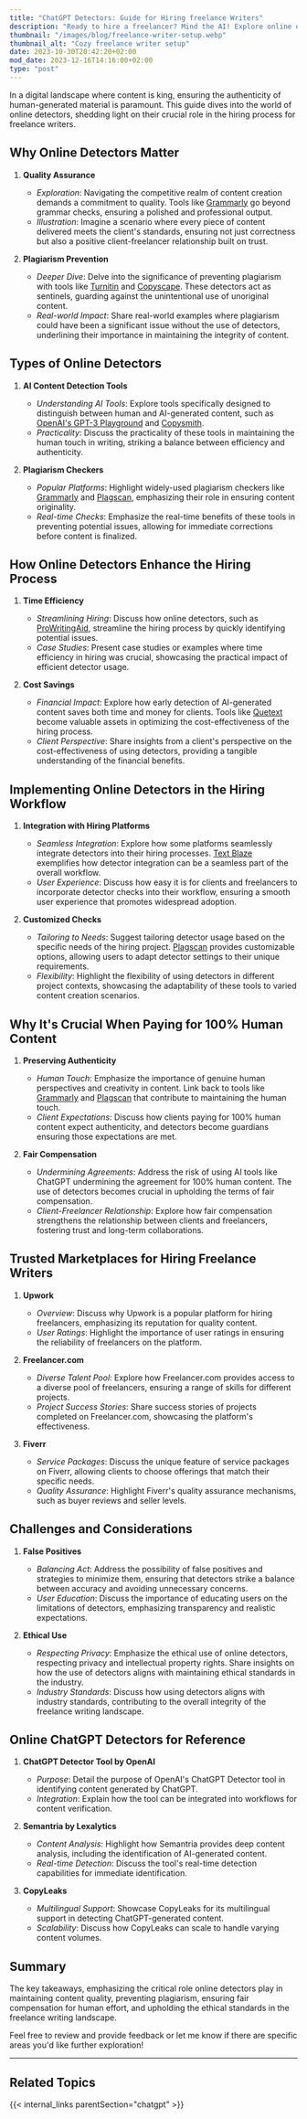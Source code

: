 ```yaml
---
title: "ChatGPT Detectors: Guide for Hiring freelance Writers"
description: "Ready to hire a freelancer? Mind the AI! Explore online detectors for transparent hiring—get quality work for your investment. 🌐💼 #FreelanceTips"
thumbnail: "/images/blog/freelance-writer-setup.webp"
thumbnail_alt: "Cozy freelance writer setup"
date: 2023-10-30T20:42:20+02:00
mod_date: 2023-12-16T14:16:00+02:00
type: "post"
---
```

In a digital landscape where content is king, ensuring the authenticity of human-generated material is paramount. This guide dives into the world of online detectors, shedding light on their crucial role in the hiring process for freelance writers.

## Why Online Detectors Matter
1. **Quality Assurance**
   - *Exploration*: Navigating the competitive realm of content creation demands a commitment to quality. Tools like [Grammarly](https://www.grammarly.com/) go beyond grammar checks, ensuring a polished and professional output.
   - *Illustration*: Imagine a scenario where every piece of content delivered meets the client's standards, ensuring not just correctness but also a positive client-freelancer relationship built on trust.

2. **Plagiarism Prevention**
   - *Deeper Dive*: Delve into the significance of preventing plagiarism with tools like [Turnitin](https://www.turnitin.com/) and [Copyscape](https://www.copyscape.com/). These detectors act as sentinels, guarding against the unintentional use of unoriginal content.
   - *Real-world Impact*: Share real-world examples where plagiarism could have been a significant issue without the use of detectors, underlining their importance in maintaining the integrity of content.

## Types of Online Detectors
1. **AI Content Detection Tools**
   - *Understanding AI Tools*: Explore tools specifically designed to distinguish between human and AI-generated content, such as [OpenAI's GPT-3 Playground](https://platform.openai.com/examples) and [Copysmith](https://copysmith.ai/).
   - *Practicality*: Discuss the practicality of these tools in maintaining the human touch in writing, striking a balance between efficiency and authenticity.

2. **Plagiarism Checkers**
   - *Popular Platforms*: Highlight widely-used plagiarism checkers like [Grammarly](https://www.grammarly.com/) and [Plagscan](https://www.plagscan.com/), emphasizing their role in ensuring content originality.
   - *Real-time Checks*: Emphasize the real-time benefits of these tools in preventing potential issues, allowing for immediate corrections before content is finalized.

## How Online Detectors Enhance the Hiring Process
1. **Time Efficiency**
   - *Streamlining Hiring*: Discuss how online detectors, such as [ProWritingAid](https://prowritingaid.com/), streamline the hiring process by quickly identifying potential issues.
   - *Case Studies*: Present case studies or examples where time efficiency in hiring was crucial, showcasing the practical impact of efficient detector usage.

2. **Cost Savings**
   - *Financial Impact*: Explore how early detection of AI-generated content saves both time and money for clients. Tools like [Quetext](https://www.quetext.com/) become valuable assets in optimizing the cost-effectiveness of the hiring process.
   - *Client Perspective*: Share insights from a client's perspective on the cost-effectiveness of using detectors, providing a tangible understanding of the financial benefits.

## Implementing Online Detectors in the Hiring Workflow
1. **Integration with Hiring Platforms**
   - *Seamless Integration*: Explore how some platforms seamlessly integrate detectors into their hiring processes. [Text Blaze](https://www.textblaze.com/) exemplifies how detector integration can be a seamless part of the overall workflow.
   - *User Experience*: Discuss how easy it is for clients and freelancers to incorporate detector checks into their workflow, ensuring a smooth user experience that promotes widespread adoption.

2. **Customized Checks**
   - *Tailoring to Needs*: Suggest tailoring detector usage based on the specific needs of the hiring project. [Plagscan](https://www.plagscan.com/) provides customizable options, allowing users to adapt detector settings to their unique requirements.
   - *Flexibility*: Highlight the flexibility of using detectors in different project contexts, showcasing the adaptability of these tools to varied content creation scenarios.

## Why It's Crucial When Paying for 100% Human Content
1. **Preserving Authenticity**
   - *Human Touch*: Emphasize the importance of genuine human perspectives and creativity in content. Link back to tools like [Grammarly](https://www.grammarly.com/) and [Plagscan](https://www.plagscan.com/) that contribute to maintaining the human touch.
   - *Client Expectations*: Discuss how clients paying for 100% human content expect authenticity, and detectors become guardians ensuring those expectations are met.

2. **Fair Compensation**
   - *Undermining Agreements*: Address the risk of using AI tools like ChatGPT undermining the agreement for 100% human content. The use of detectors becomes crucial in upholding the terms of fair compensation.
   - *Client-Freelancer Relationship*: Explore how fair compensation strengthens the relationship between clients and freelancers, fostering trust and long-term collaborations.

## Trusted Marketplaces for Hiring Freelance Writers
1. **Upwork**
   - *Overview*: Discuss why Upwork is a popular platform for hiring freelancers, emphasizing its reputation for quality content.
   - *User Ratings*: Highlight the importance of user ratings in ensuring the reliability of freelancers on the platform.

2. **Freelancer.com**
   - *Diverse Talent Pool*: Explore how Freelancer.com provides access to a diverse pool of freelancers, ensuring a range of skills for different projects.
   - *Project Success Stories*: Share success stories of projects completed on Freelancer.com, showcasing the platform's effectiveness.

3. **Fiverr**
   - *Service Packages*: Discuss the unique feature of service packages on Fiverr, allowing clients to choose offerings that match their specific needs.
   - *Quality Assurance*: Highlight Fiverr's quality assurance mechanisms, such as buyer reviews and seller levels.

## Challenges and Considerations
1. **False Positives**
   - *Balancing Act*: Address the possibility of false positives and strategies to minimize them, ensuring that detectors strike a balance between accuracy and avoiding unnecessary concerns.
   - *User Education*: Discuss the importance of educating users on the limitations of detectors, emphasizing transparency and realistic expectations.

2. **Ethical Use**
   - *Respecting Privacy*: Emphasize the ethical use of online detectors, respecting privacy and intellectual property rights. Share insights on how the use of detectors aligns with maintaining ethical standards in the industry.
   - *Industry Standards*: Discuss how using detectors aligns with industry standards, contributing to the overall integrity of the freelance writing landscape.

## Online ChatGPT Detectors for Reference
1. **ChatGPT Detector Tool by OpenAI**
   - *Purpose*: Detail the purpose of OpenAI's ChatGPT Detector tool in identifying content generated by ChatGPT.
   - *Integration*: Explain how the tool can be integrated into workflows for content verification.

2. **Semantria by Lexalytics**
   - *Content Analysis*: Highlight how Semantria provides deep content analysis, including the identification of AI-generated content.
   - *Real-time Detection*: Discuss the tool's real-time detection capabilities for immediate identification.

3. **CopyLeaks**
   - *Multilingual Support*: Showcase CopyLeaks for its multilingual support in detecting ChatGPT-generated content.
   - *Scalability*: Discuss how CopyLeaks can scale to handle varying content volumes.

## Summary
The key takeaways, emphasizing the critical role online detectors play in maintaining content quality, preventing plagiarism, ensuring fair compensation for human effort, and upholding the ethical standards in the freelance writing landscape.

Feel free to review and provide feedback or let me know if there are specific areas you'd like further exploration!




***
## Related Topics

{{< internal_links parentSection="chatgpt" >}}
